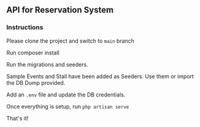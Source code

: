 ## API for Reservation System

### Instructions

Please clone the project and switch to ```main``` branch

Run composer install

Run the migrations and seeders.

Sample Events and Stall have been added as Seeders. Use them or import the DB Dump provided.

Add an ```.env``` file and update the DB credentials. 

Once everything is setup, run ```php artisan serve```

That's it!
